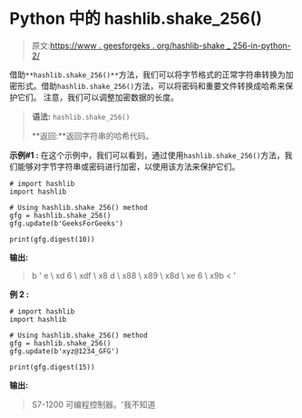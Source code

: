 # Python 中的 hashlib.shake_256()

> 原文:[https://www . geesforgeks . org/hashlib-shake _ 256-in-python-2/](https://www.geeksforgeeks.org/hashlib-shake_256-in-python-2/)

借助`**hashlib.shake_256()**`方法，我们可以将字节格式的正常字符串转换为加密形式。借助`hashlib.shake_256()`方法，可以将密码和重要文件转换成哈希来保护它们。
注意，我们可以调整加密数据的长度。

> **语法:** `hashlib.shake_256()`
> 
> **返回:**返回字符串的哈希代码。

**示例#1 :**
在这个示例中，我们可以看到，通过使用`hashlib.shake_256()`方法，我们能够对字节字符串或密码进行加密，以使用该方法来保护它们。

```
# import hashlib
import hashlib

# Using hashlib.shake_256() method
gfg = hashlib.shake_256()
gfg.update(b'GeeksForGeeks')

print(gfg.digest(10))
```

**输出:**

> b ' e \ xd 6 \ xdf \ x8 d \ x88 \ x89 \ x8d \ xe 6 \ x9b < '

**例 2 :**

```
# import hashlib
import hashlib

# Using hashlib.shake_256() method
gfg = hashlib.shake_256()
gfg.update(b'xyz@1234_GFG')

print(gfg.digest(15))
```

**输出:**

> S7-1200 可编程控制器。'我不知道